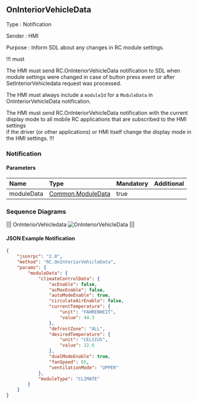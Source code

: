 ## OnInteriorVehicleData

Type
: Notification

Sender
: HMI

Purpose
: Inform SDL about any changes in RC module settings.

!!! must

The HMI must send RC.OnInteriorVehicleData notification to SDL when module settings were changed in case of button press event or after SetInteriorVehicledata request was processed.

The HMI must always include a `moduleId` for a `ModuleData` in OnInteriorVehicleData notification.

The HMI must send RC.OnInteriorVehicleData notification with the current display mode to all mobile RC applications that are subscribed to the HMI settings  
if the driver (or other applications) or HMI itself change the display mode in the HMI settings.
!!!

### Notification

#### Parameters

|Name|Type|Mandatory|Additional|
|:---|:---|:--------|:---------|
|moduleData|[Common.ModuleData](../../common/structs/#moduledata)|true||

### Sequence Diagrams

|||
OnInteriorVehicledata
![OnInteriorVehicleData](assets/OnInteriorVehicleData.png)
|||

#### JSON Example Notification
```json
{
    "jsonrpc": "2.0",
    "method": "RC.OnInteriorVehicleData",
    "params": {
        "moduleData": {
            "climateControlData": {
                "acEnable": false,
                "acMaxEnable": false,
                "autoModeEnable": true,
                "circulateAirEnable": false,
                "currentTemperature": {
                    "unit": "FAHRENHEIT",
                    "value": 44.3
                },
                "defrostZone": "ALL",
                "desiredTemperature": {
                    "unit": "CELSIUS",
                    "value": 22.6
                },
                "dualModeEnable": true,
                "fanSpeed": 65,
                "ventilationMode": "UPPER"
            },
            "moduleType": "CLIMATE"
        }
    }
}
```
